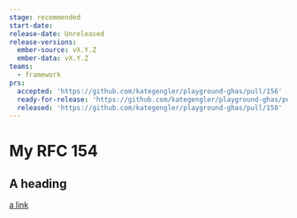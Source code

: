 ```yaml
---
stage: recommended
start-date:
release-date: Unreleased
release-versions:
  ember-source: vX.Y.Z
  ember-data: vX.Y.Z
teams:
  - framework
prs:
  accepted: 'https://github.com/kategengler/playground-ghas/pull/156'
  ready-for-release: 'https://github.com/kategengler/playground-ghas/pull/157'
  released: 'https://github.com/kategengler/playground-ghas/pull/158'
---
```


# My RFC 154


## A heading 

[a link](https://example.com)
